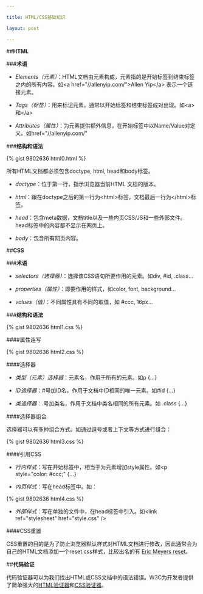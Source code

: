 ```yaml
---

title: HTML/CSS基础知识

layout: post

---
```


##**HTML**

###**术语**

* *Elements（元素）*：HTML文档由元素构成，元素指的是开始标签到结束标签之内的所有内容。如&lt;a href="//allenyip.com/">Allen Yip&lt;/a> 表示一个链接元素。

* *Tags（标签）*：用来标记元素，通常以开始标签和结束标签成对出现。如&lt;a>和&lt;/a>
* *Attributes（属性）*：为元素提供额外信息，在开始标签中以Name/Value对定义。如href="//allenyip.com/"

###**结构和语法**

{% gist 9802636 html0.html %}

所有HTML文档都必须包含doctype, html, head和body标签。

* *doctype*：位于第一行，指示浏览器当前HTML 文档的版本。

* *html*：跟在doctype之后的第一行为&lt;html>标签，文档最后一行为&lt;/html>标签。

* *head*：包含meta数据，文档title以及一些内页CSS/JS和一些外部文件。head标签中的内容都不显示在网页上。

* *body*：包含所有网页内容。


##**CSS**

###**术语**

* *selectors（选择器）*：选择该CSS语句所要作用的元素。如div, #id, .class...

* *properties（属性）*：即要作用的样式，如color, font, background...

* *values（值）*：不同属性具有不同的取值，如 #ccc, 16px...

###**结构和语法**

{% gist 9802636 html1.css %}

####属性连写

{% gist 9802636 html2.css %}

####选择器

* *类型（元素）选择器*：元素名，作用于所有的元素。如p {...}

* *ID选择器*：#号加ID名，作用于文档中ID相同的唯一元素。如#id {...}

* *类选择器*：.号加类名，作用于文档中类名相同的所有元素。如 .class {...}

####选择器组合

选择器可以有多种组合方式。如通过逗号或者上下文等方式进行组合：

{% gist 9802636 html3.css %}

####引用CSS
* *行内样式*：写在开始标签中，相当于为元素增加style属性。如<p style="color: #ccc;" {...}

* *内页样式*：写在head标签中。如：

{% gist 9802636 html4.css %}

* *外部样式*：写在单独的文件中，在head标签中引入。如&lt;link ref="stylesheet" href="style.css" />

####CSS重置

CSS重置的目的是为了防止浏览器默认样式对HTML文档进行修改，因此通常会为自己的HTML文档添加一个reset.css样式，比较出名的有 [Eric Meyers reset](http://meyerweb.com/eric/tools/css/reset/)。

##**代码验证**

代码验证器可以为我们找出HTML或CSS文档中的语法错误。W3C为开发者提供了简单强大的[HTML验证器](http://validator.w3.org/)和[CSS验证器](http://jigsaw.w3.org/css-validator/)。
